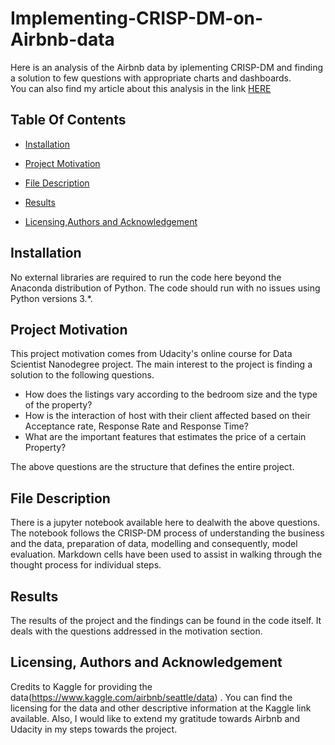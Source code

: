 # Implementing-CRISP-DM-on-Airbnb-data

Here is an analysis of the Airbnb data by iplementing CRISP-DM and finding a solution to few questions with appropriate charts and dashboards.       
You can also find my article about this analysis in the link [HERE](https://medium.com/@xpressprat/data-science-approach-to-visualize-and-provide-insights-to-airbnb-data-3a6ca3acc54d)


## Table Of Contents  
* [Installation](#installation)  
<a name="installation"/>

* [Project Motivation](#project-motivation)  
<a name="project-motivation"/>

* [File Description](#file-description)  
<a name="file-description"/>

* [Results](#results)  
<a name="results"/>

* [Licensing,Authors and Acknowledgement](#licensing)  
<a name="licensing"/>

## Installation
No external libraries are required to run the code here beyond the Anaconda distribution of Python. The code should run with no issues using Python versions 3.*. 

## Project Motivation
This project motivation comes from Udacity's online course for Data Scientist Nanodegree project. 
The main interest to the project is finding a solution to the following questions.

* How does the listings  vary according to the bedroom size and the type of the property? 
* How is the interaction of host with their client affected based on their Acceptance rate, Response Rate and Response Time?
* What are the important features that estimates the price of a certain Property?

The above questions are the structure that defines the entire project.

## File Description
There is a jupyter notebook available here to dealwith the above questions. The notebook follows the CRISP-DM process of understanding the business and the data, preparation of data, modelling and consequently, model evaluation. Markdown cells have been used to assist in walking through the thought process for individual steps.

## Results
The results of the project and the findings can be found in the code itself. It deals with the questions addressed in the motivation section.

## Licensing, Authors and Acknowledgement
Credits to Kaggle for providing the data(https://www.kaggle.com/airbnb/seattle/data) . You can find the licensing for the data and other descriptive information at the Kaggle link available. Also, I would like to extend my gratitude towards Airbnb and Udacity in my steps towards the project.
